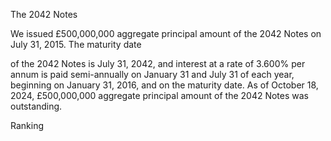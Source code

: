 The 2042 Notes

We issued £500,000,000 aggregate principal amount of the 2042 Notes on July 31, 2015. The maturity date

of the 2042 Notes is July 31, 2042, and interest at a rate of 3.600% per annum is paid semi-annually on January 31
and July 31 of each year, beginning on January 31, 2016, and on the maturity date. As of October 18, 2024,
£500,000,000 aggregate principal amount of the 2042 Notes was outstanding.

Ranking